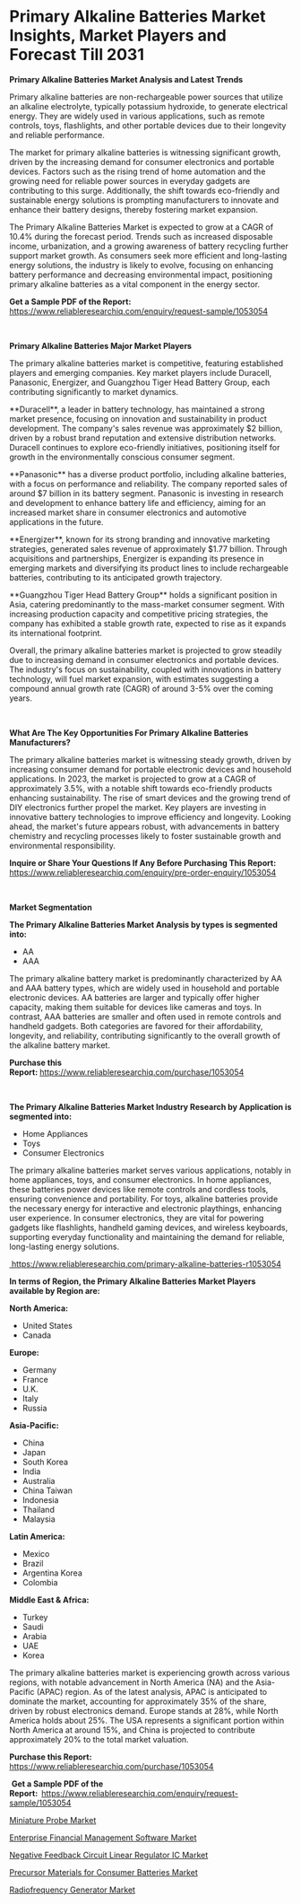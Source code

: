 <p><h1>Primary Alkaline Batteries Market Insights, Market Players and Forecast Till 2031</h1></p><p><strong>Primary Alkaline Batteries Market Analysis and Latest Trends</strong></p>
<p><p>Primary alkaline batteries are non-rechargeable power sources that utilize an alkaline electrolyte, typically potassium hydroxide, to generate electrical energy. They are widely used in various applications, such as remote controls, toys, flashlights, and other portable devices due to their longevity and reliable performance. </p><p>The market for primary alkaline batteries is witnessing significant growth, driven by the increasing demand for consumer electronics and portable devices. Factors such as the rising trend of home automation and the growing need for reliable power sources in everyday gadgets are contributing to this surge. Additionally, the shift towards eco-friendly and sustainable energy solutions is prompting manufacturers to innovate and enhance their battery designs, thereby fostering market expansion. </p><p>The Primary Alkaline Batteries Market is expected to grow at a CAGR of 10.4% during the forecast period. Trends such as increased disposable income, urbanization, and a growing awareness of battery recycling further support market growth. As consumers seek more efficient and long-lasting energy solutions, the industry is likely to evolve, focusing on enhancing battery performance and decreasing environmental impact, positioning primary alkaline batteries as a vital component in the energy sector.</p></p>
<p><strong>Get a Sample PDF of the Report:&nbsp;</strong> <a href="https://www.reliableresearchiq.com/enquiry/request-sample/1053054?utm_campaign=99&utm_medium=2&utm_source=Github&utm_content=ia&utm_term=07122024&utm_id=primary-alkaline-batteries">https://www.reliableresearchiq.com/enquiry/request-sample/1053054</a></p>
<p>&nbsp;</p>
<p><strong>Primary Alkaline Batteries Major Market Players</strong></p>
<p><p>The primary alkaline batteries market is competitive, featuring established players and emerging companies. Key market players include Duracell, Panasonic, Energizer, and Guangzhou Tiger Head Battery Group, each contributing significantly to market dynamics.</p><p>**Duracell**, a leader in battery technology, has maintained a strong market presence, focusing on innovation and sustainability in product development. The company's sales revenue was approximately $2 billion, driven by a robust brand reputation and extensive distribution networks. Duracell continues to explore eco-friendly initiatives, positioning itself for growth in the environmentally conscious consumer segment.</p><p>**Panasonic** has a diverse product portfolio, including alkaline batteries, with a focus on performance and reliability. The company reported sales of around $7 billion in its battery segment. Panasonic is investing in research and development to enhance battery life and efficiency, aiming for an increased market share in consumer electronics and automotive applications in the future.</p><p>**Energizer**, known for its strong branding and innovative marketing strategies, generated sales revenue of approximately $1.77 billion. Through acquisitions and partnerships, Energizer is expanding its presence in emerging markets and diversifying its product lines to include rechargeable batteries, contributing to its anticipated growth trajectory.</p><p>**Guangzhou Tiger Head Battery Group** holds a significant position in Asia, catering predominantly to the mass-market consumer segment. With increasing production capacity and competitive pricing strategies, the company has exhibited a stable growth rate, expected to rise as it expands its international footprint.</p><p>Overall, the primary alkaline batteries market is projected to grow steadily due to increasing demand in consumer electronics and portable devices. The industry's focus on sustainability, coupled with innovations in battery technology, will fuel market expansion, with estimates suggesting a compound annual growth rate (CAGR) of around 3-5% over the coming years.</p></p>
<p>&nbsp;</p>
<p><strong>What Are The Key Opportunities For Primary Alkaline Batteries Manufacturers?</strong></p>
<p><p>The primary alkaline batteries market is witnessing steady growth, driven by increasing consumer demand for portable electronic devices and household applications. In 2023, the market is projected to grow at a CAGR of approximately 3.5%, with a notable shift towards eco-friendly products enhancing sustainability. The rise of smart devices and the growing trend of DIY electronics further propel the market. Key players are investing in innovative battery technologies to improve efficiency and longevity. Looking ahead, the market's future appears robust, with advancements in battery chemistry and recycling processes likely to foster sustainable growth and environmental responsibility.</p></p>
<p><strong>Inquire or Share Your Questions If Any Before Purchasing This Report:</strong> <a href="https://www.reliableresearchiq.com/enquiry/pre-order-enquiry/1053054?utm_campaign=99&utm_medium=2&utm_source=Github&utm_content=ia&utm_term=07122024&utm_id=primary-alkaline-batteries">https://www.reliableresearchiq.com/enquiry/pre-order-enquiry/1053054</a></p>
<p>&nbsp;</p>
<p><strong>Market Segmentation</strong></p>
<p><strong>The Primary Alkaline Batteries Market Analysis by types is segmented into:</strong></p>
<p><ul><li>AA</li><li>AAA</li></ul></p>
<p><p>The primary alkaline battery market is predominantly characterized by AA and AAA battery types, which are widely used in household and portable electronic devices. AA batteries are larger and typically offer higher capacity, making them suitable for devices like cameras and toys. In contrast, AAA batteries are smaller and often used in remote controls and handheld gadgets. Both categories are favored for their affordability, longevity, and reliability, contributing significantly to the overall growth of the alkaline battery market.</p></p>
<p><strong>Purchase this Report:&nbsp;</strong><a href="https://www.reliableresearchiq.com/purchase/1053054?utm_campaign=99&utm_medium=2&utm_source=Github&utm_content=ia&utm_term=07122024&utm_id=primary-alkaline-batteries">https://www.reliableresearchiq.com/purchase/1053054</a></p>
<p>&nbsp;</p>
<p><strong>The Primary Alkaline Batteries Market Industry Research by Application is segmented into:</strong></p>
<p><ul><li>Home Appliances</li><li>Toys</li><li>Consumer Electronics</li></ul></p>
<p><p>The primary alkaline batteries market serves various applications, notably in home appliances, toys, and consumer electronics. In home appliances, these batteries power devices like remote controls and cordless tools, ensuring convenience and portability. For toys, alkaline batteries provide the necessary energy for interactive and electronic playthings, enhancing user experience. In consumer electronics, they are vital for powering gadgets like flashlights, handheld gaming devices, and wireless keyboards, supporting everyday functionality and maintaining the demand for reliable, long-lasting energy solutions.</p></p>
<p><a href="https://www.reliableresearchiq.com/primary-alkaline-batteries-r1053054?utm_campaign=99&utm_medium=2&utm_source=Github&utm_content=ia&utm_term=07122024&utm_id=primary-alkaline-batteries">&nbsp;https://www.reliableresearchiq.com/primary-alkaline-batteries-r1053054</a></p>
<p><strong>In terms of Region, the Primary Alkaline Batteries Market Players available by Region are:</strong></p>
<p>
    <p> <strong> North America: </strong>
        <ul>
            <li>United States</li>
            <li>Canada</li>
        </ul>
        </p> 
    <p> <strong> Europe: </strong>
        <ul>
            <li>Germany</li>
            <li>France</li>
            <li>U.K.</li>
            <li>Italy</li>
            <li>Russia</li>
        </ul>
        </p> 
    <p> <strong> Asia-Pacific: </strong>
        <ul>
            <li>China</li>
            <li>Japan</li>
            <li>South Korea</li>
            <li>India</li>
            <li>Australia</li>
            <li>China Taiwan</li>
            <li>Indonesia</li>
            <li>Thailand</li>
            <li>Malaysia</li>
        </ul>
        </p> 
    <p> <strong> Latin America: </strong>
        <ul>
            <li>Mexico</li>
            <li>Brazil</li>
            <li>Argentina Korea</li>
            <li>Colombia</li>
        </ul>
        </p> 
    <p> <strong> Middle East & Africa: </strong>
        <ul>
            <li>Turkey</li>
            <li>Saudi</li>
            <li>Arabia</li>
            <li>UAE</li>
            <li>Korea</li>
        </ul>
    </p>
    </p>
<p><p>The primary alkaline batteries market is experiencing growth across various regions, with notable advancement in North America (NA) and the Asia-Pacific (APAC) region. As of the latest analysis, APAC is anticipated to dominate the market, accounting for approximately 35% of the share, driven by robust electronics demand. Europe stands at 28%, while North America holds about 25%. The USA represents a significant portion within North America at around 15%, and China is projected to contribute approximately 20% to the total market valuation.</p></p>
<p><strong>Purchase this Report: </strong><a href="https://www.reliableresearchiq.com/purchase/1053054?utm_campaign=99&utm_medium=2&utm_source=Github&utm_content=ia&utm_term=07122024&utm_id=primary-alkaline-batteries">https://www.reliableresearchiq.com/purchase/1053054</a></p>
<p>&nbsp;<strong>Get a Sample PDF of the Report:&nbsp;&nbsp;</strong><a href="https://www.reliableresearchiq.com/enquiry/request-sample/1053054?utm_campaign=99&utm_medium=2&utm_source=Github&utm_content=ia&utm_term=07122024&utm_id=primary-alkaline-batteries">https://www.reliableresearchiq.com/enquiry/request-sample/1053054</a></p>
<p><strong></strong></p>
<p><p><a href="https://www.linkedin.com/pulse/revenue-growth-forecast-miniature-probe-market-148-cagr-y9mie?utm_campaign=99&utm_medium=2&utm_source=Github&utm_content=ia&utm_term=07122024&utm_id=primary-alkaline-batteries">Miniature Probe Market</a></p><p><a href="https://www.linkedin.com/pulse/north-americas-enterprise-financial-management-software-38j1f?utm_campaign=99&utm_medium=2&utm_source=Github&utm_content=ia&utm_term=07122024&utm_id=primary-alkaline-batteries">Enterprise Financial Management Software Market</a></p><p><a href="https://issuu.com/reportprime-2/docs/negative-feedback-circuit-linear-regulator-ic-mark?utm_campaign=99&utm_medium=2&utm_source=Github&utm_content=ia&utm_term=07122024&utm_id=primary-alkaline-batteries">Negative Feedback Circuit Linear Regulator IC Market</a></p><p><a href="https://issuu.com/reportprime-2/docs/precursor-materials-for-consumer-batteries-market-?utm_campaign=99&utm_medium=2&utm_source=Github&utm_content=ia&utm_term=07122024&utm_id=primary-alkaline-batteries">Precursor Materials for Consumer Batteries Market</a></p><p><a href="https://www.linkedin.com/pulse/stakeholders-can-gain-insights-radiofrequency-generator-cg8ke?utm_campaign=99&utm_medium=2&utm_source=Github&utm_content=ia&utm_term=07122024&utm_id=primary-alkaline-batteries">Radiofrequency Generator Market</a></p></p>